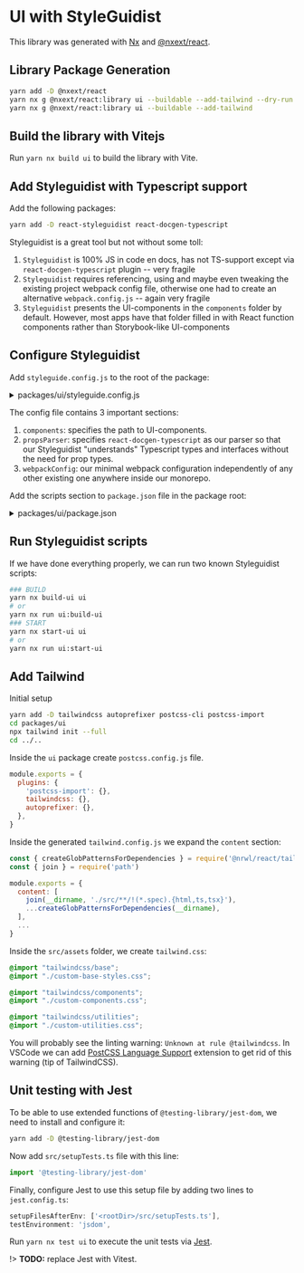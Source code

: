 # UI with StyleGuidist

This library was generated with [Nx](https://nx.dev) and [@nxext/react]().

## Library Package Generation

```bash
yarn add -D @nxext/react
yarn nx g @nxext/react:library ui --buildable --add-tailwind --dry-run
yarn nx g @nxext/react:library ui --buildable --add-tailwind
```

## Build the library with Vitejs

Run `yarn nx build ui` to build the library with Vite.

## Add Styleguidist with Typescript support

Add the following packages:

```bash
yarn add -D react-styleguidist react-docgen-typescript
```

Styleguidist is a great tool but not without some toll:

1. `Styleguidist` is 100% JS in code en docs, has not TS-support except via `react-docgen-typescript` plugin -- very fragile
2. `Styleguidist` requires referencing, using and maybe even tweaking the existing project webpack config file, otherwise one had to create an alternative `webpack.config.js` -- again very fragile
3. `Styleguidist` presents the UI-components in the `components` folder by default. However, most apps have that folder filled in with React function components rather than Storybook-like UI-components

## Configure Styleguidist

Add `styleguide.config.js` to the root of the package:

<details>
<summary>packages/ui/styleguide.config.js</summary>

```js
const path = require('path')

module.exports = {
  components: 'src/components/**/*.{js,jsx,ts,tsx}',
  propsParser: (filePath, source, resolver, handlers) => {
    const { ext } = path.parse(filePath)
    return ext === '.tsx'
      ? require('react-docgen-typescript').parse(
          filePath,
          source,
          resolver,
          handlers
        )
      : require('react-docgen').parse(source, resolver, handlers)
  },
  webpackConfig: {
    module: {
      rules: [
        // Babel loader will use your project’s .babelrc
        {
          test: /\.(js|jsx|ts|tsx)$/,
          exclude: /node_modules/,
          loader: 'babel-loader',
        },
        // Other loaders that are needed for your components
        {
          test: /\.css$/,
          use: ['style-loader', 'css-loader'],
        },
      ],
    },
    resolve: {
      extensions: ['.js', '.jsx', '.ts', '.tsx'],
    },
    externals: {
      react: 'React',
    },
  },
}
```

</details>

The config file contains 3 important sections:

1. `components`: specifies the path to UI-components.
2. `propsParser`: specifies `react-docgen-typescript` as our parser so that our Styleguidist "understands" Typescript types and interfaces without the need for prop types.
3. `webpackConfig`: our minimal webpack configuration independently of any other existing one anywhere inside our monorepo.

Add the scripts section to `package.json` file in the package root:

<details>
<summary>packages/ui/package.json</summary>

```json
...
"scripts": {
  "start-ui": "styleguidist server",
  "build-ui": "styleguidist build"
},
...
```

</details>

## Run Styleguidist scripts

If we have done everything properly, we can run two known Styleguidist scripts:

```bash
### BUILD
yarn nx build-ui ui
# or
yarn nx run ui:build-ui
### START
yarn nx start-ui ui
# or
yarn nx run ui:start-ui
```

## Add Tailwind

Initial setup

```bash
yarn add -D tailwindcss autoprefixer postcss-cli postcss-import
cd packages/ui
npx tailwind init --full
cd ../..
```

Inside the `ui` package create `postcss.config.js` file.

```js
module.exports = {
  plugins: {
    'postcss-import': {},
    tailwindcss: {},
    autoprefixer: {},
  },
}
```

Inside the generated `tailwind.config.js` we expand the `content` section:

```js
const { createGlobPatternsForDependencies } = require('@nrwl/react/tailwind')
const { join } = require('path')

module.exports = {
  content: [
    join(__dirname, './src/**/!(*.spec).{html,ts,tsx}'),
    ...createGlobPatternsForDependencies(__dirname),
  ],
  ...
}
```

Inside the `src/assets` folder, we create `tailwind.css`:

```css
@import "tailwindcss/base";
@import "./custom-base-styles.css";

@import "tailwindcss/components";
@import "./custom-components.css";

@import "tailwindcss/utilities";
@import "./custom-utilities.css";
```

You will probably see the linting warning: `Unknown at rule @tailwindcss`. In VSCode we can add [PostCSS Language Support](https://marketplace.visualstudio.com/items?itemName=csstools.postcss) extension to get rid of this warning (tip of TailwindCSS).

## Unit testing with Jest

To be able to use extended functions of `@testing-library/jest-dom`, we need to install and configure it:

```bash
yarn add -D @testing-library/jest-dom
```

Now add `src/setupTests.ts` file with this line:

```ts
import '@testing-library/jest-dom'
```

Finally, configure Jest to use this setup file by adding two lines to `jest.config.ts`:

```ts
setupFilesAfterEnv: ['<rootDir>/src/setupTests.ts'],
testEnvironment: 'jsdom',
```

Run `yarn nx test ui` to execute the unit tests via [Jest](https://jestjs.io).

!> __TODO:__ replace Jest with Vitest.

